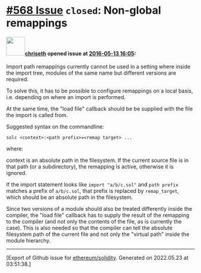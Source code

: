 # [\#568 Issue](https://github.com/ethereum/solidity/issues/568) `closed`: Non-global remappings

#### <img src="https://avatars.githubusercontent.com/u/9073706?v=4" width="50">[chriseth](https://github.com/chriseth) opened issue at [2016-05-13 16:05](https://github.com/ethereum/solidity/issues/568):

Import path remappings currently cannot be used in a setting where inside the import tree, modules of the same name but different versions are required.

To solve this, it has to be possible to configure remappings on a local basis, i.e. depending on where an import is performed.

At the same time, the "load file" callback should be be supplied with the file the import is called from.

Suggested syntax on the commandline:

`solc <context>:<path prefix>=<remap target> ...`

where:

context is an absolute path in the filesystem. If the current source file is in that path (or a subdirectory), the remapping is active, otherwise it is ignored.

If the import statement looks like `import "a/b/c.sol"` and `path prefix` matches a prefix of `a/b/c.sol`, that prefix is replaced by `remap_target`, which should be an absolute path in the filesystem.

Since two versions of a module should also be treated differently inside the compiler, the "load file" callback has to supply the result of the remapping to the compiler (and not only the contents of the file, as is currently the case). This is also needed so that the compiler can tell the absolute filesystem path of the current file and not only the "virtual path" inside the module hierarchy.





-------------------------------------------------------------------------------



[Export of Github issue for [ethereum/solidity](https://github.com/ethereum/solidity). Generated on 2022.05.23 at 03:51:38.]
